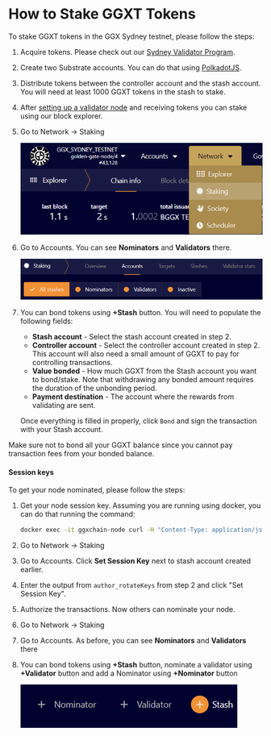 # How to Stake GGXT Tokens

To stake GGXT tokens in the GGX Sydney testnet, please follow the steps:

1. Acquire tokens. Please check out our [Sydney Validator Program](../sydney-validator-program.md "Sydney Validator Program").
2. Create two Substrate accounts. You can do that using [PolkadotJS](../../developer-documentation/wallets/polkadotjs.md).
3. Distribute tokens between the controller account and the stash account. You will need at least 1000 GGXT tokens in the stash to stake.
4. After [setting up a validator node](how-to-setup-a-validator-node.md) and receiving tokens you can stake using our block explorer.
5. Go to Network &rarr; Staking

    ![](../../assets/how-to-stake-ggxt-tokens/network-staking.png "Network -> Staking")

6. Go to Accounts. You can see **Nominators** and **Validators** there.

    ![](../../assets/how-to-stake-ggxt-tokens/nominators-and-validators.png "Nominators and Validators")

7.  You can bond tokens using **+Stash** button. You will need to populate the following fields:

    * **Stash account** - Select the stash account created in step 2.
    * **Controller account** - Select the controller account created in step 2. This account will also need a small amount of GGXT to pay for controlling transactions.
    * **Value bonded** - How much GGXT from the Stash account you want to bond/stake. Note that withdrawing any bonded amount requires the duration of the unbonding period.
    * **Payment destination** - The account where the rewards from validating are sent.

    Once everything is filled in properly, click `Bond` and sign the transaction with your Stash account.

Make sure not to bond all your GGXT balance since you cannot pay transaction fees from your bonded balance.

#### Session keys

To get your node nominated, please follow the steps:

1.  Get your node session key. Assuming you are running using docker, you can do that running the command:

    ```bash
    docker exec -it ggxchain-node curl -H "Content-Type: application/json" -d '{"id":1, "jsonrpc":"2.0", "method": "author_rotateKeys", "params":[]}' http://localhost:9933
    ```

2. Go to Network &rarr; Staking
3. Go to Accounts. Click **Set Session Key** next to stash account created earlier.
4. Enter the output from `author_rotateKeys` from step 2 and click "Set Session Key".
5. Authorize the transactions. Now others can nominate your node.
6. Go to Network &rarr; Staking
7. Go to Accounts. As before, you can see **Nominators** and **Validators** there
8. You can bond tokens using **+Stash** button, nominate a validator using **+Validator** button and add a Nominator using **+Nominator** button

    ![](../../assets/how-to-stake-ggxt-tokens/stash-button.png "+Stash Button")

